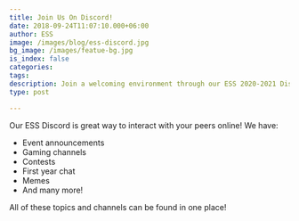 ```yaml
---
title: Join Us On Discord!
date: 2018-09-24T11:07:10.000+06:00
author: ESS
image: /images/blog/ess-discord.jpg
bg_image: /images/featue-bg.jpg
is_index: false
categories:
tags:
description: Join a welcoming environment through our ESS 2020-2021 Discord!
type: post

---
```

Our ESS Discord is great way to interact with your peers online! We have:

* Event announcements
* Gaming channels
* Contests
* First year chat
* Memes
* And many more! 

All of these topics and channels can be found in one place! 